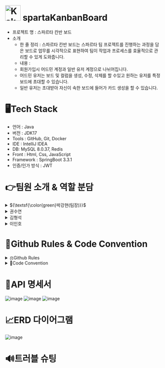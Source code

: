 # <img src="https://github.com/user-attachments/assets/a2b39fad-3a91-48b6-b21b-ce9493dddb35" alt="KakaoTalk_20240713_135653727" width="50"/> spartaKanbanBoard 
- 프로젝트 명 :  스파르타 칸반 보드
- 소개
    - 한 줄 정리 : 스파르타 칸반 보드는 스파르타 팀 프로젝트를 진행하는 과정을 담은 보드로 업무를 시각적으로 표현하여 팀이 작업과 프로세스를 효율적으로 관리할 수 있게 도와줍니다.
    - 내용 :
    - 회원가입시 어드민 계정과 일반 유저 계정으로 나뉘어집니다.
    - 어드민 유저는 보드 및 컬럼을 생성, 수정, 삭제를 할 수있고 원하는 유저를 특정 보드에 초대할 수 있습니다.
    - 일반 유저는 초대받아 자신이 속한 보드에 들어가 카드 생성을 할 수 있습니다.

# 🖥️Tech Stack
- 언어 : Java
- 버전 : JDK17
- Tools : GitHub, Git, Docker
- IDE : IntelliJ IDEA
- DB: MySQL 8.0.37, Redis
- Front : Html, Css, JavaScript
- Framework : SpringBoot 3.3.1
- 인증/인가 방식 : JWT

# 👉팀원 소개 & 역할 분담
<details>
<summary>
  ${\textsf{\color{green}박강현(팀장)}}$
</summary>
  <br>
   - 유저 관련 기능 <br>
   - 전체 페이지 Html 구현 <br>
   - 메인 페이지, 유저 기능 프론트 연결  <br>
   - Docker, Github Action을 이용한 CI, CD 구현
</details>
<details>
<summary>
  권수연
</summary>
  <br>
   - 보드 관련 기능 <br>
   - 로그인 후 메인페이지, 보드 생성, 보드 페이지 프론트 연결<br>
   - Docker, Github Action을 이용한 CI, CD 구현<br>
</details>
<details>
<summary>
  김형석
</summary>
  <br>
   - 카드 관련 기능 <br>
   - 카드 페이지, 카드 생성 페이지, 카드 순서 변경 기능 프론트 연결
</details>
<details>
<summary>
  이인호
</summary>
  <br>
   - 컬럼 관련 기능 <br>
   - 컬럼 생성 페이지, 컬럼 수정 기능, 컬럼 순서 변경 기능 프론트연결
</details>

# 📢Github Rules & Code Convention

<details>
<summary>
  ⚖️Github Rules
</summary>
  <br>
  •  Github Organization 사용 <br>
  •  이슈, PR 템플릿 적용 <br> 
  <details>
    <summary>
      💾 이슈 템플릿
    </summary>
    <br>
 <img src="https://github.com/user-attachments/assets/d05d86e1-40fa-41d3-a124-e3dcf78c0f93" alt="이슈" width="1000"/>


  </details>
  <details>
    <summary>
      💾 PR 템플릿
    </summary>
    <br>
    <img src="https://github.com/user-attachments/assets/99b65eb6-42d3-4965-8b26-d75dbcc00d90" alt="PR" width="1000"/>


  </details>
<details>
<summary>상세 설명</summary>
  <br>
  - 브랜치 이름 규칙 <br>
    - dev 브랜치, 각자 개발 기능 구현 feat/(기능이름) 브랜치 <br>
    - 두가지 단어라면 ‘ - ’ (하이픈) 사용해서 구분 <br>
    - feat/signup, feat/order-create <br>
    - refactor/order-create <br>
  <br>
  - 커밋 메시지 규칙 <br>
    - ~~[feat] #1(이슈 번호) 로그인 함수 구현~~ <br>
    - **✨ update - #1 로그인 함수 구현 (이모지는 밑에 상황별 이모지)** <br>
    - ✨ update, 🩹 fix - #1 로그인 함수 구현, 회원가입 함수명 수정 <br>
  <br>
  - 이슈 작성 규칙 <br>
    - 이슈 사용 <br>
    - title : 🌟 [feat] 이슈명 / description : 템플릿 따라서 작성 <br>
    - title : 👾 [bug]  이슈명 / description : 템플릿 따라서 작성 <br>
  <br>
  - PR 작성 규칙 <br>
    - pr 규칙 사용 [현재날짜] 브랜치명 >> 간단한 설명 <br>
    - [2024/06/19] feat/signup(브랜치명) >> 로그인 기능 구현(구현한 것 간단하게) <br>
  <br>
  - 코드리뷰 적용 (리뷰 1개이상 머지 가능, 겹치는 부분은 해당 담당자에게 리뷰 받기 필수) <br>
</details>

</details>

<details>
<summary>
  🔑Code Convention
</summary>
  <br>
  •  구글 자바 컨벤션 적용 <br>
  •  생성자 패턴이 아닌 빌더 패턴으로 통일 <br>
  •  패키지 이름: 소문자 <br>
  •  클래스 이름: 파스칼 케이스(PascalCase) <br>
  •  상수 이름: 모두 대문자 <br>
  •  변수 이름: 카멜 케이스(camelCase) <br>
  •  메서드 이름: 카멜 케이스(camelCase) <br>
  •  도메인형 디렉토리 구조
</details>

# 📑API 명세서
![image](https://github.com/user-attachments/assets/6cf84d3e-7a35-45cf-9587-0a5b27381828)
![image](https://github.com/user-attachments/assets/b8779f4a-355a-4165-bda3-550c04fcf475)
![image](https://github.com/user-attachments/assets/2a1d4e02-05ec-4d31-9953-6c51b55e935a)

# 📈ERD 다이어그램
![image](https://github.com/user-attachments/assets/c520f8f9-b9da-4aed-a68b-3332e4e90fc8)

# 🔊트러블 슈팅
